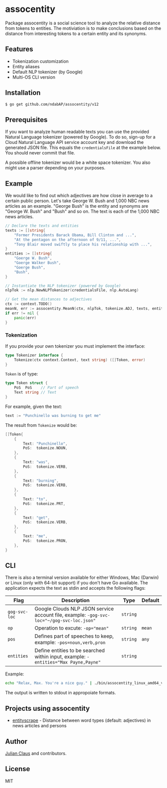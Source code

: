 # assocentity

Package assocentity is a social science tool to analyze the relative distance
from tokens to entities. The motiviation is to make conclusions based on the
distance from interesting tokens to a certain entity and its synonyms.

## Features

- Tokenization customization
- Entity aliases
- Default NLP tokenizer (by Google)
- Multi-OS CLI version

## Installation

```bash
$ go get github.com/ndabAP/assocentity/v12
```

## Prerequisites

If you want to analyze human readable texts you can use the provided Natural
Language tokenizer (powered by Google). To do so, sign-up for a Cloud Natural
Language API service account key and download the generated JSON file. This
equals the `credentialsFile` at the example below. You should never commit that
file.

A possible offline tokenizer would be a white space tokenizer. You also might
use a parser depending on your purposes.

## Example

We would like to find out which adjectives are how close in average to a certain
public person. Let's take George W. Bush and 1,000 NBC news articles as an
example. "George Bush" is the entity and synonyms are "George W. Bush" and
"Bush" and so on. The text is each of the 1,000 NBC news articles.

```go
// Declare the texts and entities
texts := []string{
	"Former Presidents Barack Obama, Bill Clinton and ...",
	"At the pentagon on the afternoon of 9/11, ...",
	"Tony Blair moved swiftly to place his relationship with ...",
}
entities := []string{
	"Goerge W. Bush",
	"Goerge Walker Bush",
	"Goerge Bush",
	"Bush",
}

// Instantiate the NLP tokenizer (powered by Google)
nlpTok := nlp.NewNLPTokenizer(credentialsFile, nlp.AutoLang)

// Get the mean distances to adjectives
ctx := context.TODO()
meanN, err := assocentity.MeanN(ctx, nlpTok, tokenize.ADJ, texts, entities)
if err != nil {
	panic(err)
}
```

### Tokenization

If you provide your own tokenizer you must implement the interface:

```go
type Tokenizer interface {
	Tokenize(ctx context.Context, text string) ([]Token, error)
}
```

`Token` is of type:

```go
type Token struct {
	PoS  PoS    // Part of speech
	Text string // Text
}
```

For example, given the text:

```go
text := "Punchinello was burning to get me"
```

The result from `Tokenize` would be:

```go
[]Token{
	{
		Text: "Punchinello",
		PoS:  tokenize.NOUN,
	},
	{
		Text: "was",
		PoS:  tokenize.VERB,
	},
	{
		Text: "burning",
		PoS:  tokenize.VERB,
	},
	{
		Text: "to",
		PoS:  tokenize.PRT,
	},
	{
		Text: "get",
		PoS:  tokenize.VERB,
	},
	{
		Text: "me",
		PoS:  tokenize.PRON,
	},
}
```

## CLI

There is also a terminal version available for either Windows, Mac (Darwin) or
Linux (only with 64-bit support) if you don't have Go available. The application
expects the text as stdin and accepts the following flags:

| Flag          | Description                                                                               | Type     | Default |
| ------------- | ----------------------------------------------------------------------------------------- | -------- | ------- |
| `gog-svc-loc` | Google Clouds NLP JSON service account file, example: `-gog-svc-loc="~/gog-svc-loc.json"` | `string` |         |
| `op`          | Operation to excute: `-op="mean"`                                                         | `string` | `mean`  |
| `pos`         | Defines part of speeches to keep, example: `-pos=noun,verb,pron`                          | `string` | `any`   |
| `entities`    | Define entities to be searched within input, example: `-entities="Max Payne,Payne"`       | `string` |         |

Example:

```bash
echo "Relax, Max. You're a nice guy." | ./bin/assocentity_linux_amd64_v11.0.1-7-gdfeb0f1-dirty -gog-svc-loc=/home/max/.config/assocentity/google-service.json -entities="Max Payne,Payne,Max"
```

The output is written to stdout in appropoiate formats.

## Projects using assocentity

- [entityscrape](https://github.com/ndabAP/entityscrape) - Distance between word
  types (default: adjectives) in news articles and persons

## Author

[Julian Claus](https://www.julian-claus.de) and contributors.

## License

MIT
